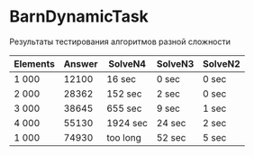 # BarnDynamicTask
Результаты тестирования алгоритмов разной сложности

| Elements  | Answer   | SolveN4 | SolveN3 | SolveN2 | 
| --------- | -------- | ------- | ------- | ------- |
| 1 000     |  12100   | 16 sec  | 0 sec   | 0  sec  |
| 2 000     |  28362   | 152 sec | 2 sec   | 0  sec  |
| 3 000     |  38645   | 655 sec | 9 sec   | 1  sec  |
| 4 000     |  55130   | 1924 sec| 24 sec  | 2  sec  |
| 1 000     |  74930   | too long| 52 sec  | 5  sec  |
